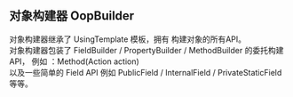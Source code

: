## 对象构建器 OopBuilder  
对象构建器继承了 UsingTemplate 模板，拥有 构建对象的所有API。  
对象构建器包装了 FieldBuilder  / PropertyBuilder / MethodBuilder 的委托构建 API， 例如 ：Method(Action<MethodBuilder> action)  
以及一些简单的 Field API 例如 PublicField / InternalField / PrivateStaticField 等等。
